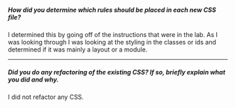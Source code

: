 ##### How did you determine which rules should be placed in each new CSS file?
I determined this by going off of the instructions that were in the lab.  As I was looking through I was looking at the styling in the classes or ids and determined if it was mainly a layout or a module.

---

##### Did you do any refactoring of the existing CSS? If so, briefly explain what you did and why.
I did not refactor any CSS.

